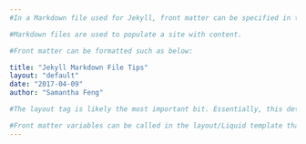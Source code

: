 ```yaml
---
#In a Markdown file used for Jekyll, front matter can be specified in the form of YAML. 

#Markdown files are used to populate a site with content.

#Front matter can be formatted such as below:

title: "Jekyll Markdown File Tips"
layout: "default"
date: "2017-04-09"
author: "Samantha Feng"

#The layout tag is likely the most important bit. Essentially, this determines how the Markdown file will appear on the website. This particular Markdown file will appear according to how the "default" layout or Liquid template is written.

#Front matter variables can be called in the layout/Liquid template that is specified by calling: {{ page.VARNAME }}. For example, to print out the title of a page via the layout: {{ page.title }}.
---
```


[//]: # (This is a comment in the "content" section of the Markdown file and will not be parsed into HTML by Jekyll)

[//]: # (This is the "content" of the Markdown file. It will be read by Jekyll if you use {{ content }} in the Liquid template. If any HTML formatting is implemented in the Markdown, it will be applied by Jekyll - unlike if you applied it in the front matter.)